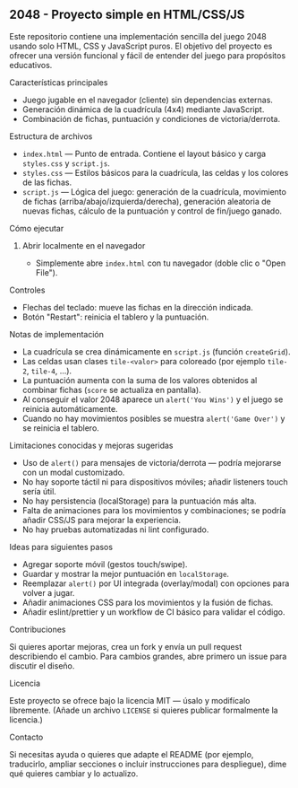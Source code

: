 ## 2048 - Proyecto simple en HTML/CSS/JS

Este repositorio contiene una implementación sencilla del juego 2048 usando solo HTML, CSS y JavaScript puros. El objetivo del proyecto es ofrecer una versión funcional y fácil de entender del juego para propósitos educativos.

Características principales
- Juego jugable en el navegador (cliente) sin dependencias externas.
- Generación dinámica de la cuadrícula (4x4) mediante JavaScript.
- Combinación de fichas, puntuación y condiciones de victoria/derrota.

Estructura de archivos

- `index.html` — Punto de entrada. Contiene el layout básico y carga `styles.css` y `script.js`.
- `styles.css` — Estilos básicos para la cuadrícula, las celdas y los colores de las fichas.
- `script.js` — Lógica del juego: generación de la cuadrícula, movimiento de fichas (arriba/abajo/izquierda/derecha), generación aleatoria de nuevas fichas, cálculo de la puntuación y control de fin/juego ganado.

Cómo ejecutar

1) Abrir localmente en el navegador

   - Simplemente abre `index.html` con tu navegador (doble clic o "Open File").

Controles

- Flechas del teclado: mueve las fichas en la dirección indicada.
- Botón "Restart": reinicia el tablero y la puntuación.

Notas de implementación

- La cuadrícula se crea dinámicamente en `script.js` (función `createGrid`).
- Las celdas usan clases `tile-<valor>` para coloreado (por ejemplo `tile-2`, `tile-4`, ...).
- La puntuación aumenta con la suma de los valores obtenidos al combinar fichas (`score` se actualiza en pantalla).
- Al conseguir el valor 2048 aparece un `alert('You Wins')` y el juego se reinicia automáticamente.
- Cuando no hay movimientos posibles se muestra `alert('Game Over')` y se reinicia el tablero.

Limitaciones conocidas y mejoras sugeridas

- Uso de `alert()` para mensajes de victoria/derrota — podría mejorarse con un modal customizado.
- No hay soporte táctil ni para dispositivos móviles; añadir listeners touch sería útil.
- No hay persistencia (localStorage) para la puntuación más alta.
- Falta de animaciones para los movimientos y combinaciones; se podría añadir CSS/JS para mejorar la experiencia.
- No hay pruebas automatizadas ni lint configurado.

Ideas para siguientes pasos

- Agregar soporte móvil (gestos touch/swipe).
- Guardar y mostrar la mejor puntuación en `localStorage`.
- Reemplazar `alert()` por UI integrada (overlay/modal) con opciones para volver a jugar.
- Añadir animaciones CSS para los movimientos y la fusión de fichas.
- Añadir eslint/prettier y un workflow de CI básico para validar el código.

Contribuciones

Si quieres aportar mejoras, crea un fork y envía un pull request describiendo el cambio. Para cambios grandes, abre primero un issue para discutir el diseño.

Licencia

Este proyecto se ofrece bajo la licencia MIT — úsalo y modifícalo libremente. (Añade un archivo `LICENSE` si quieres publicar formalmente la licencia.)

Contacto

Si necesitas ayuda o quieres que adapte el README (por ejemplo, traducirlo, ampliar secciones o incluir instrucciones para despliegue), dime qué quieres cambiar y lo actualizo.
